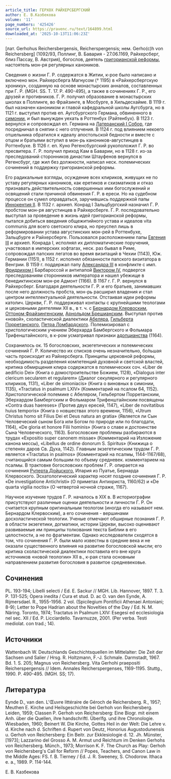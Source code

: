 ```yaml
---
article_title: ГЕРХОХ РАЙХЕРСБЕРГСКИЙ
author: Е. В.Казбекова
volume: '11'
page_numbers: '425426'
source_url: https://pravenc.ru/text/164899.html
downloaded_at: '2025-10-13T11:06:23Z'
---
```


[лат. Gerhohus Reichersbergensis, Reicherspergensis; нем. Gerho(c)h von Reichersberg] (1092/93, Поллинг, В. Бавария - 27.06.1169, Райхерсберг, близ Пассау, В. Австрия), богослов, деятель [григорианской реформы](<https://pravenc.ru/text/Григорианская реформа.html>), настоятель мон-ря регулярных каноников.

Сведения о жизни Г. Р. содержатся в Житии, к-рое было написано и включено мон. Райхерсберга Магнусом († 1195) в «Райхерсбергскую хронику», созданную на основе монастырских анналов, составленных при Г. Р. (MGH. SS. T. 17. P. 490-495), а также в сочинениях Г. Р., его друзей и противников. Г. Р. получил образование в монастырских школах в Поллинге, во Фрайзинге, в Мосбурге, в Хильдесхайме. В 1119 г. был назначен каноником и главой кафедральной школы Аугсбурга, но в 1121 г. выступил против еп. Аугсбургского Германа, обвиненного в [симонии](https://pravenc.ru/text/симония.html), и был вынужден уехать в Роттенбух (Райтенбух). В 1123 г. вернулся и сопровождал еп. Германа на [Латеранский I Собор](<https://pravenc.ru/text/Латеранский I Собор.html>), где посредничал в снятии с него отлучения. В 1124 г. под влиянием некоего отшельника обратился к идеалу апостольской бедности и вместе с отцом и братьями вступил в мон-рь каноников-августинцев в Роттенбухе. В 1126 г. еп. Куно Регенсбургский рукоположил Г. Р. во пресвитера. Г. Р. получил приход Кам в Баварии, но в 1128 г. из-за преследований сторонников династии Штауфенов вернулся в Регенсбург, где жил без должности, написал неск. полемических сочинений в поддержку григорианской реформы.

Его радикальные взгляды, осуждение всех клириков, живущих не по уставу регулярных каноников, как еретиков и схизматиков и отказ признавать действительность совершенных ими богослужений и освящений стали причиной обвинения Г. Р. в ереси. Но на судебном процессе он сумел оправдаться, заручившись поддержкой папы [Иннокентия II](<https://pravenc.ru/text/Иннокентия II.html>). В 1132 г. архиеп. Конрад I Зальцбургский назначил Г. Р. пробстом мон-ря августинцев в Райхерсберге. Г. Р. последовательно выступал за проведение в жизнь идей григорианской реформы, пытался добиться введения общежитийного устава и идеалов vita communis для всего светского клира, но преуспел лишь в реформировании устава августинских мон-рей в Роттенбухе, Зальцбурге и Райхерсберге. Пользовался расположением папы [Евгения III](<https://pravenc.ru/text/Евгений III.html>) и архиеп. Конрада I, исполнял их дипломатические поручения, участвовал в имперских хофтагах, неск. раз бывал в Риме, сопровождал папских легатов во время визитаций в Чехии (1143), Юж. Германии (1151), в 1152 г. исполнял обязанности папского визитатора в Венгрии. В 1159 г. поддержал папу [Александра III](<https://pravenc.ru/text/АЛЕКСАНДР III.html>) в конфликте с имп. [Фридрихом I](<https://pravenc.ru/text/Фридрихом I.html>) Барбароссой и антипапой [Виктором IV](<https://pravenc.ru/text/Виктором IV.html>), подвергся преследованиям сторонников императора и нашел убежище в бенедиктинском мон-ре Адмонт (1166). В 1167 г. Г. Р. вернулся в Райхерсберг. Благодаря деятельности Г. Р. и его братьев, занимавших после него должность пробста, мон-рь расширил владения и стал центром интеллектуальной деятельности. Отстаивая идеи реформы католич. Церкви, Г. Р. поддерживал контакты с крупнейшими теологами и церковными деятелями XII в., в т. ч. с [Бернардом Клервоским](<https://pravenc.ru/text/Бернард Клервоский.html>), [Оттоном Фрайзингенским](<https://pravenc.ru/text/Оттоном Фрайзингенским.html>), [Арнольдом Брешианским](<https://pravenc.ru/text/Арнольдом Брешианским.html>). Выступал против «новой», схоластической диалектики [Абеляра](https://pravenc.ru/text/Абеляр.html), [Гильберта Порретанского](<https://pravenc.ru/text/Гильберта Порретанского.html>), [Петра Ломбардского](<https://pravenc.ru/text/Петр Ломбардский.html>). Полемизировал с христологическим учением Эберхарда Бамбергского и Фольмара Трифенштайнского, в к-ром усматривал признаки [адопцианства](https://pravenc.ru/text/Адопцианство.html) (1164).

Сохранилось ок. 15 богословских, экзегетических и полемических сочинений Г. Р. Количество их списков очень незначительно, бо́льшая часть происходит из Райхерсберга. Принципы церковной реформы, необходимость разделения компетенций духовной и светской властей, критика обмирщения клира содержатся в полемических соч. «Liber de aedificio Dei» (Книга о домостроительстве Божием, 1128), «Dialogus inter clericum secularem et regularem» (Диалог секулярного и регулярного клириков, 1131), «Liber de simoniacis» (Книга о виновных в симонии, 1135), «Tractatus in psalmum LXIV» (Комментарий на псалом 64, 1152). Христологической полемике с Абеляром, Гильбертом Порретанским, Эберхардом Бамбергским и Фольмаром Трифенштайнским посвящены «Contra duas haereses» (Против двух ересей, 1147), «Liber de novitatibus huius temporis» (Книга о новшествах этого времени, 1156), «Utrum Christus homo sit Filius Dei et Deus natura an gratia» (Является ли Сын Человеческий сыном Бога или Богом по природе или по благодати, 1164), «De gloria et honore Filii hominis» (Книга о славе и достоинстве Сына Человеческого, 1163). Богословские проблемы разбираются в трудах «Expositio super canonem missae» (Комментарий на Изложение канона мессы), «Libellus de ordine donorum S. Spiritus» (Книжица о степенях даров Св. Духа, 1142). Главным экзегетическим трудом Г. Р. является «Tractatus in psalmos» (Комментарий на псалмы, 1144-1167/68), считающийся самым большим по объему средневек. комментарием на псалмы. В трактовке богословских проблем Г. Р. опирается на сочинения [Руперта Дойцского](<https://pravenc.ru/text/Руперта Дойцского.html>), Илария из Пуатье, Бернарда Клервоского. Эсхатологический характер носят поздние сочинения Г. Р. «De investigatione Antichristi» (О приметах Антихриста, 1160/62) и «De quarta vigilia noctis» (О четвертой ночной страже, 1167).

Научное изучение трудов Г. Р. началось в XIX в. В историографии присутствуют различные оценки деятельности и личности Г. Р. Он считается крупным оригинальным теологом (иногда его называют нем. Бернардом Клервоским), а его сочинения - вершинами досхоластической теологии. Ученые отмечают обширные познания Г. Р. в области экзегетики, догматики, истории Церкви, высоко оценивают развиваемые им принципы толкования текста Библии в его целостности, а не по фрагментам. Однако исследователи сходятся в том, что сочинения Г. Р. были мало известны в средние века и не оказали существенного влияния на развитие богословской мысли; его критика схоластической диалектики поставила его вне круга источников «новой теологии» XII в., к-рая стала основным направлением развития богословия в развитое средневековье.

## Сочинения

PL. 193-194; Libelli selecti / Ed. E. Sackur // MGH. Lib. Hannover, 1897. T. 3. P. 131-525; Opera inedita / Cura et stud. D. ac O. van den Eynde, A. Rijmersdael. R., 1955-1956. 2 vol. (Spicilegium Pontificii Athenaei Antoniani; 8-9); Letter to Pope Hadrian about the Novelties of the Day / Ed. N. M. Näring. Toronto, 1974; Tractatus in Psalmum LXIV: Esegesi ed ecclesiologia nel sec. XII / Ed. P. Licciardello. Tavarnuzze, 2001. (Per verba. Testi mediolat. con trad.; 14).

## Источники

Wattenbach W. Deutschlands Geschichtsquellen im Mittelalter: Die Zeit der Sachsen und Salier / Hrsg. R. Holtzmann, F.-J. Schmale. Darmstadt, 1967. Bd. 1. S. 205; Magnus von Reichersberg. Vita Gerhohi praepositi Reicherspergensis // Idem. Annales Reicherspergenses, 1169-1195. Stuttg., 1990. P. 490-495. (MGH. SS; 17).

## Литература

Eynde D., van den. L'Œuvre littéraire de Géroch de Reichersberg. R., 1957; Meuthen E. Kirche und Heilsgeschichte bei Gerhoh von Reichersberg. Leiden, 1959; Classen P. Gerhoh von Reichersberg: Eine Biogr. mit einem Anh. über die Quellen, ihre handschriftl. Überlfg. und ihre Chronologie. Wiesbaden, 1960; Beinert W. Die Kirche, Gottes Heil in der Welt: Die Lehre v. d. Kirche nach d. Schriften d. Rupert von Deutz, Honorius Augustodunensis u. Gerhoh von Reichersberg: Ein Beitr. zur Ekklesiologie d. 12. Jh. Münster, [1973]; Lazzarino del Grosso A. M. Armut und Reichtum im Denken Gerhohs von Reichersberg. Münch., 1973; Morrison K. F. The Church as Play: Gerhoh von Reichersberg's Call for Reform // Popes, Teachers, and Canon Law in the Middle Ages: FS. f. B. Tierney / Ed. J. R. Sweeney, S. Chodorow. Ithaca e. a., 1989. P. 114-144.

Е. В.  Казбекова
